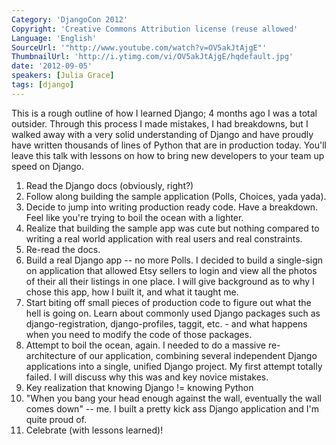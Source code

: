 ```yaml
---
Category: 'DjangoCon 2012'
Copyright: 'Creative Commons Attribution license (reuse allowed'
Language: 'English'
SourceUrl: '"http://www.youtube.com/watch?v=OV5akJtAjgE"'
ThumbnailUrl: 'http://i.ytimg.com/vi/OV5akJtAjgE/hqdefault.jpg'
date: '2012-09-05'
speakers: [Julia Grace]
tags: [django]
---
```

This is a rough outline of how I learned Django; 4 months ago I was a total
outsider. Through this process I made mistakes, I had breakdowns, but I walked
away with a very solid understanding of Django and have proudly have written
thousands of lines of Python that are in production today. You'll leave this
talk with lessons on how to bring new developers to your team up speed on
Django.

  1. Read the Django docs (obviously, right?)
  2. Follow along building the sample application (Polls, Choices, yada yada).
  3. Decide to jump into writing production ready code. Have a breakdown. Feel like you're trying to boil the ocean with a lighter.
  4. Realize that building the sample app was cute but nothing compared to writing a real world application with real users and real constraints.
  5. Re-read the docs.
  6. Build a real Django app -- no more Polls. I decided to build a single-sign on application that allowed Etsy sellers to login and view all the photos of their all their listings in one place. I will give background as to why I chose this app, how I built it, and what it taught me.
  7. Start biting off small pieces of production code to figure out what the hell is going on. Learn about commonly used Django packages such as django-registration, django-profiles, taggit, etc. - and what happens when you need to modify the code of those packages.
  8. Attempt to boil the ocean, again. I needed to do a massive re- architecture of our application, combining several independent Django applications into a single, unified Django project. My first attempt totally failed. I will discuss why this was and key novice mistakes.
  9. Key realization that knowing Django != knowing Python
  10. "When you bang your head enough against the wall, eventually the wall comes down" -- me. I built a pretty kick ass Django application and I'm quite proud of.
  11. Celebrate (with lessons learned)!

